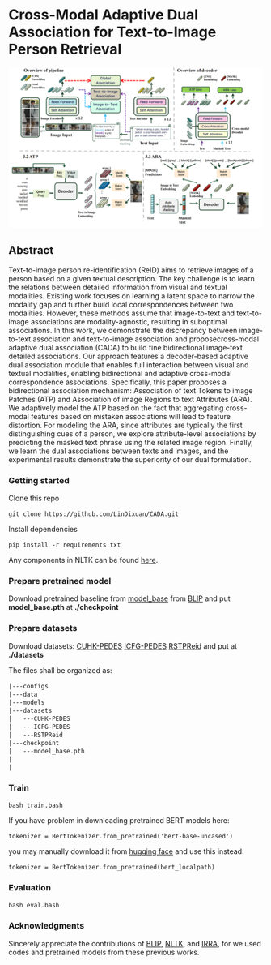 # Cross-Modal Adaptive Dual Association for Text-to-Image Person Retrieval

![main](doc/model.png)



## Abstract 

Text-to-image person re-identification (ReID) aims to retrieve images of a person based on a given textual description. The key challenge is to learn the relations between detailed information from visual and textual modalities. Existing work focuses on learning a latent space to narrow the modality gap and further build local correspondences between two modalities. 
However, these methods assume that image-to-text and text-to-image associations are modality-agnostic, resulting in suboptimal associations. 
In this work, we demonstrate the discrepancy between image-to-text association and text-to-image association and proposecross-modal adaptive dual association (CADA) to build fine bidirectional image-text detailed associations. 
 Our approach features a decoder-based adaptive dual association module that enables full interaction between visual and
textual modalities, enabling bidirectional and adaptive cross-modal correspondence associations. 
Specifically, this paper proposes a bidirectional association mechanism: Association of text Tokens to image Patches (ATP) and Association of image Regions to text Attributes (ARA).
We adaptively model the ATP based on the fact that aggregating cross-modal features based on mistaken associations will lead to feature distortion.
For modeling the ARA, since attributes are typically the first distinguishing cues of a person, we explore attribute-level associations by predicting the masked text phrase using the related image region.
Finally, we learn the dual associations between texts and images, and the experimental results demonstrate the superiority of our dual formulation.



### Getting started

Clone this repo

```
git clone https://github.com/LinDixuan/CADA.git
```

Install dependencies

```
pip install -r requirements.txt
```

Any components in NLTK can be found [here](https://github.com/nltk/nltk_data/tree/gh-pages).



### Prepare pretrained model

Download pretrained baseline from [model_base](https://storage.googleapis.com/sfr-vision-language-research/BLIP/models/model_base.pth ) from [BLIP](https://github.com/salesforce/BLIP) and put **model_base.pth** at **./checkpoint**



### Prepare datasets

Download datasets: [CUHK-PEDES](https://github.com/ShuangLI59/Person-Search-with-Natural-Language-Description)   [ICFG-PEDES](https://github.com/ShuangLI59/Person-Search-with-Natural-Language-Description)  [RSTPReid](https://github.com/NjtechCVLab/RSTPReid-Dataset) and put at **./datasets**

The files shall be organized as:

```
|---configs
|---data
|---models
|---datasets
|	---CUHK-PEDES
|	---ICFG-PEDES
|	---RSTPReid
|---checkpoint
|	---model_base.pth
|
|
```



### Train

```
bash train.bash
```



If you have problem in downloading pretrained BERT models here:

```
tokenizer = BertTokenizer.from_pretrained('bert-base-uncased')
```

you may manually download it from [hugging face](https://huggingface.co/docs/transformers/model_doc/bert#bert) and use this instead:

```
tokenizer = BertTokenizer.from_pretrained(bert_localpath)
```



### Evaluation

```
bash eval.bash
```



### Acknowledgments

Sincerely appreciate the contributions of [BLIP](https://github.com/salesforce/BLIP), [NLTK](https://github.com/nltk/nltk_data/tree/gh-pages), and [IRRA](https://github.com/anosorae/IRRA), for we used codes and pretrained models from these previous works.
